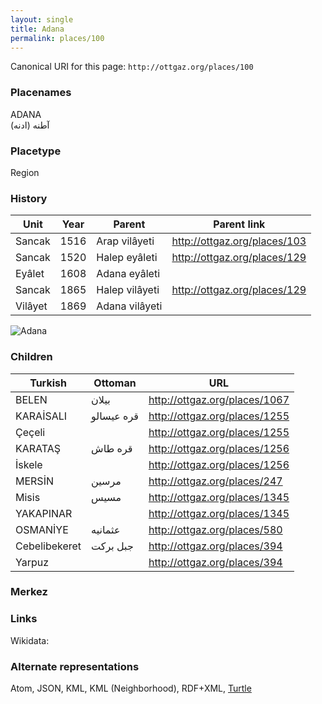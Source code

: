 ```yaml
---
layout: single
title: Adana
permalink: places/100
---
```


Canonical URI for this page:
`http://ottgaz.org/places/100`

### Placenames
ADANA	
آطنه (ادنه)							

### Placetype				
Region			
			
### History	
	
Unit|Year|Parent|Parent link
---|---|---|--- 
Sancak|1516|Arap vilâyeti|<http://ottgaz.org/places/103>	
Sancak|1520|Halep eyâleti|<http://ottgaz.org/places/129>
Eyâlet|1608|Adana eyâleti|
Sancak|1865|Halep vilâyeti|<http://ottgaz.org/places/129>
Vilâyet|1869|Adana vilâyeti|	

![Adana](Adana-places.jpeg)

### Children

Turkish|Ottoman|URL
---|---|---
BELEN|بيلان|<http://ottgaz.org/places/1067>
KARAİSALI|قره عيسالو|<http://ottgaz.org/places/1255>
Çeçeli||<http://ottgaz.org/places/1255>
KARATAŞ|قره طاش|<http://ottgaz.org/places/1256>
İskele||<http://ottgaz.org/places/1256>
MERSİN|مرسين|<http://ottgaz.org/places/247>
Misis|مسيس|<http://ottgaz.org/places/1345>
YAKAPINAR||<http://ottgaz.org/places/1345>
OSMANİYE|عثمانيه|<http://ottgaz.org/places/580>
Cebelibekeret|جبل برکت|<http://ottgaz.org/places/394>
Yarpuz||<http://ottgaz.org/places/394>

### Merkez

### Links
Wikidata: 

### Alternate representations
Atom, JSON, KML, KML (Neighborhood), RDF+XML, [Turtle](http://ottgaz.org/places/100.ttl)
